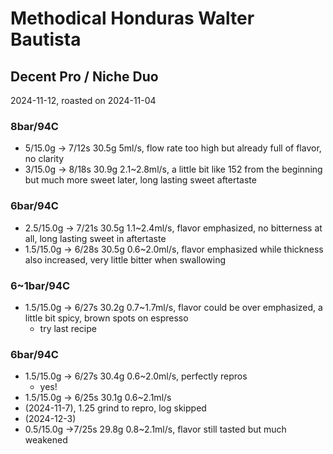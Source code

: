 # Methodical Honduras Walter Bautista

## Decent Pro / Niche Duo

2024-11-12, roasted on 2024-11-04

### 8bar/94C

- 5/15.0g -> 7/12s 30.5g 5ml/s, flow rate too high but already full of flavor, no clarity
- 3/15.0g -> 8/18s 30.9g 2.1\~2.8ml/s, a little bit like 152 from the beginning but much more sweet later, long lasting sweet aftertaste

### 6bar/94C

- 2.5/15.0g -> 7/21s 30.5g 1.1\~2.4ml/s, flavor emphasized, no bitterness at all, long lasting sweet in aftertaste
- 1.5/15.0g -> 6/28s 30.5g 0.6\~2.0ml/s, flavor emphasized while thickness also increased, very little bitter when swallowing

### 6\~1bar/94C

- 1.5/15.0g -> 6/27s 30.2g 0.7\~1.7ml/s, flavor could be over emphasized, a little bit spicy, brown spots on espresso
  - try last recipe

### 6bar/94C

- 1.5/15.0g -> 6/27s 30.4g 0.6\~2.0ml/s, perfectly repros
  - yes!
- 1.5/15.0g -> 6/25s 30.1g 0.6\~2.1ml/s
- (2024-11-7), 1.25 grind to repro, log skipped
- (2024-12-3)
- 0.5/15.0g ->7/25s 29.8g 0.8\~2.1ml/s, flavor still tasted but much weakened
